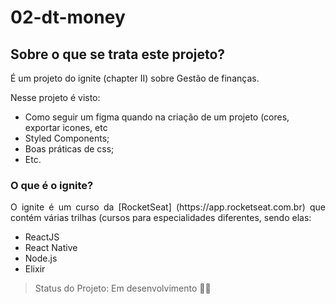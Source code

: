 # 02-dt-money


## Sobre o que se trata este projeto?
<p align="justify">É um projeto do ignite (chapter II) sobre Gestão de finanças.</p>
<p align="justify">Nesse projeto é visto: </p>
<ul>
  <li>Como seguir um figma quando na criação de um projeto (cores, exportar icones, etc</li>
  <li>Styled Components;</li>
  <li>Boas práticas de css;</li>
  <li>Etc.</li>
</ul>

### O que é o ignite? 
<p align="justify">O ignite é um curso da [RocketSeat] (https://app.rocketseat.com.br) que contém várias trilhas (cursos para especialidades diferentes, sendo elas: </p>

<ul>
  <li>ReactJS</li>
  <li>React Native</li>
  <li>Node.js</li>
  <li>Elixir</li>
</ul>



> Status do Projeto: Em desenvolvimento :woman_technologist:

